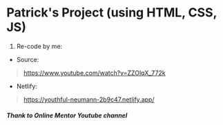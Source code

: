 # Patrick's Project (using HTML, CSS, JS)
1. Re-code by me:
* Source:
> https://www.youtube.com/watch?v=ZZOlqX_772k
* Netlify:
> https://youthful-neumann-2b9c47.netlify.app/
##### Thank to Online Mentor Youtube channel